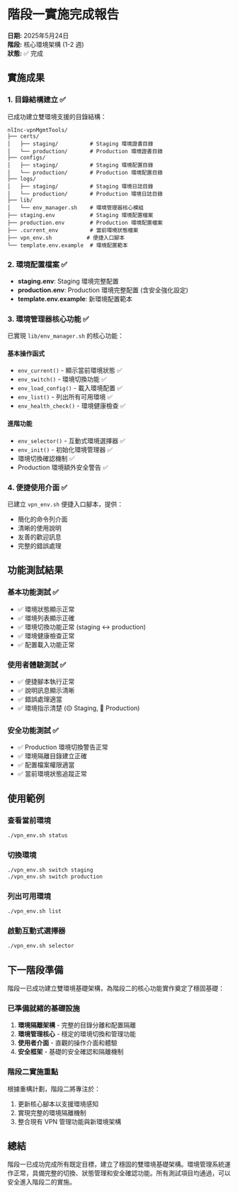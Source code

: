 # 階段一實施完成報告

**日期:** 2025年5月24日  
**階段:** 核心環境架構 (1-2 週)  
**狀態:** ✅ 完成

## 實施成果

### 1. 目錄結構建立 ✅
已成功建立雙環境支援的目錄結構：

```
nlInc-vpnMgmtTools/
├── certs/
│   ├── staging/          # Staging 環境證書目錄
│   └── production/       # Production 環境證書目錄
├── configs/
│   ├── staging/          # Staging 環境配置目錄
│   └── production/       # Production 環境配置目錄
├── logs/
│   ├── staging/          # Staging 環境日誌目錄
│   └── production/       # Production 環境日誌目錄
├── lib/
│   └── env_manager.sh    # 環境管理器核心模組
├── staging.env           # Staging 環境配置檔案
├── production.env        # Production 環境配置檔案
├── .current_env          # 當前環境狀態檔案
├── vpn_env.sh           # 便捷入口腳本
└── template.env.example  # 環境配置範本
```

### 2. 環境配置檔案 ✅
- **staging.env**: Staging 環境完整配置
- **production.env**: Production 環境完整配置 (含安全強化設定)
- **template.env.example**: 新環境配置範本

### 3. 環境管理器核心功能 ✅
已實現 `lib/env_manager.sh` 的核心功能：

#### 基本操作函式
- `env_current()` - 顯示當前環境狀態 ✅
- `env_switch()` - 環境切換功能 ✅
- `env_load_config()` - 載入環境配置 ✅
- `env_list()` - 列出所有可用環境 ✅
- `env_health_check()` - 環境健康檢查 ✅

#### 進階功能
- `env_selector()` - 互動式環境選擇器 ✅
- `env_init()` - 初始化環境管理器 ✅
- 環境切換確認機制 ✅
- Production 環境額外安全警告 ✅

### 4. 便捷使用介面 ✅
已建立 `vpn_env.sh` 便捷入口腳本，提供：
- 簡化的命令列介面
- 清晰的使用說明
- 友善的歡迎訊息
- 完整的錯誤處理

## 功能測試結果

### 基本功能測試 ✅
- ✅ 環境狀態顯示正常
- ✅ 環境列表顯示正確
- ✅ 環境切換功能正常 (staging ↔ production)
- ✅ 環境健康檢查正常
- ✅ 配置載入功能正常

### 使用者體驗測試 ✅
- ✅ 便捷腳本執行正常
- ✅ 說明訊息顯示清晰
- ✅ 錯誤處理適當
- ✅ 環境指示清楚 (🟡 Staging, 🔴 Production)

### 安全功能測試 ✅
- ✅ Production 環境切換警告正常
- ✅ 環境隔離目錄建立正確
- ✅ 配置檔案權限適當
- ✅ 當前環境狀態追蹤正常

## 使用範例

### 查看當前環境
```bash
./vpn_env.sh status
```

### 切換環境
```bash
./vpn_env.sh switch staging
./vpn_env.sh switch production
```

### 列出可用環境
```bash
./vpn_env.sh list
```

### 啟動互動式選擇器
```bash
./vpn_env.sh selector
```

## 下一階段準備

階段一已成功建立雙環境基礎架構，為階段二的核心功能實作奠定了穩固基礎：

### 已準備就緒的基礎設施
1. **環境隔離架構** - 完整的目錄分離和配置隔離
2. **環境管理核心** - 穩定的環境切換和管理功能
3. **使用者介面** - 直觀的操作介面和體驗
4. **安全框架** - 基礎的安全確認和隔離機制

### 階段二實施重點
根據重構計劃，階段二將專注於：
1. 更新核心腳本以支援環境感知
2. 實現完整的環境隔離機制
3. 整合現有 VPN 管理功能與新環境架構

## 總結

階段一已成功完成所有既定目標，建立了穩固的雙環境基礎架構。環境管理系統運作正常，具備完整的切換、狀態管理和安全確認功能。所有測試項目均通過，可以安全進入階段二的實施。
